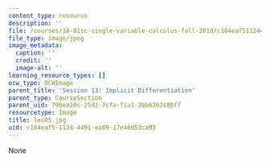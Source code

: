 ```yaml
---
content_type: resource
description: ''
file: /courses/18-01sc-single-variable-calculus-fall-2010/c184eaf511244491ea6917e46d53ca93_lec05.jpg
file_type: image/jpeg
image_metadata:
  caption: ''
  credit: ''
  image-alt: ''
learning_resource_types: []
ocw_type: OCWImage
parent_title: 'Session 13: Implicit Differentiation'
parent_type: CourseSection
parent_uid: 796ea10c-25d2-7cfa-f1a1-2bb6262c8bff
resourcetype: Image
title: lec05.jpg
uid: c184eaf5-1124-4491-ea69-17e46d53ca93
---
```

None

